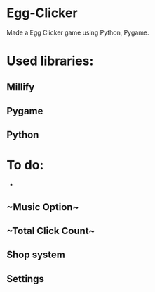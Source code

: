 # Egg-Clicker
Made a Egg Clicker game using Python, Pygame.

# Used libraries:

Millify
-
Pygame
-
Python
-

# To do:
-
~Music Option~
-
~Total Click Count~
-
Shop system
-
Settings
-
